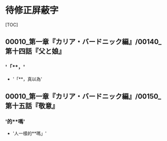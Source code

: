 # 待修正屏蔽字

[TOC]

## 00010_第一章『カリア・バードニック編』/00140_第十四話『父と娘』

### '「**，'

- '「**，真以為'


## 00010_第一章『カリア・バードニック編』/00150_第十五話『敬意』

### '的**嗎'

- '人一樣的**嗎」'
